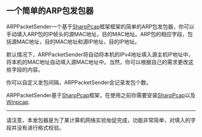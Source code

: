 ## 一个简单的ARP包发包器
ARPPacketSender一个基于[SharpPcap](https://github.com/chmorgan/sharppcap)框架框架的简单的ARP包发包器，你可以手动填入ARP包的IP帧头的源MAC地址，目的MAC地址。ARP包的相应字段，包括源MAC地址，目的MAC地址和源IP地址，目的IP地址。

默认情况下，ARPPacketSender将自动将本机的IPv4地址填入源主机IP地址中，将本机的MAC地址自动填入源MAC地址中。当然，你可以根据自己的需求更改这些字段的内容。

你可以自定义发包间隔，ARPPacketSender会记录发包个数。

ARPPacketSender基于[SharpPcap](https://github.com/chmorgan/sharppcap)框架，在使用之前你需要安装[SharpPcap](https://github.com/chmorgan/sharppcap)以及[Winpcap](https://github.com/wireshark/winpcap).

---
请注意，本发包器是为了某计算机网络实验匆促完成，功能非常简单，对填入的字段并没有进行格式校验。